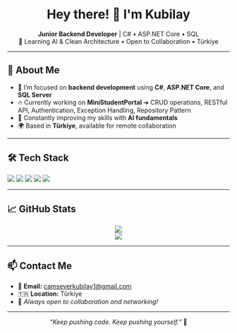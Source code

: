 <h1 align="center">Hey there! 👋 I'm Kubilay</h1>

<p align="center">
  <b>Junior Backend Developer</b> | C# • ASP.NET Core • SQL <br>
  🚀 Learning AI & Clean Architecture • Open to Collaboration • Türkiye
</p>

---

## 🚀 About Me

- 🎯 I’m focused on **backend development** using **C#**, **ASP.NET Core**, and **SQL Server**
- 🔥 Currently working on **MiniStudentPortal** ➜ CRUD operations, RESTful API, Authentication, Exception Handling, Repository Pattern
- 🧩 Constantly improving my skills with **AI fundamentals**
- 🌍 Based in **Türkiye**, available for remote collaboration

---

## 🛠️ Tech Stack

<p>
  <img src="https://img.shields.io/badge/-C%23-239120?logo=c-sharp&logoColor=white&style=for-the-badge"/>
  <img src="https://img.shields.io/badge/-ASP.NET-5C2D91?logo=.net&logoColor=white&style=for-the-badge"/>
  <img src="https://img.shields.io/badge/-SQL%20Server-CC2927?logo=microsoft-sql-server&logoColor=white&style=for-the-badge"/>
  <img src="https://img.shields.io/badge/-Git-F05032?logo=git&logoColor=white&style=for-the-badge"/>
  <img src="https://img.shields.io/badge/-GitHub-181717?logo=github&logoColor=white&style=for-the-badge"/>
</p>

---

## 📈 GitHub Stats

<p align="center">
  <img src="https://github-readme-stats.vercel.app/api?username=kubilaybackend&show_icons=true&theme=tokyonight&count_private=true&hide=stars"/>
  <br/>
  <img src="https://github-readme-stats.vercel.app/api/top-langs/?username=kubilaybackend&layout=compact&theme=tokyonight"/>
</p>

---

## 📫 Contact Me

- 📧 **Email:** camseverkubilay1@gmail.com
- 🇹🇷 **Location:** Türkiye
- 🔗 *Always open to collaboration and networking!*

---

<p align="center">
  <i>“Keep pushing code. Keep pushing yourself.”</i> 🚀
</p>
